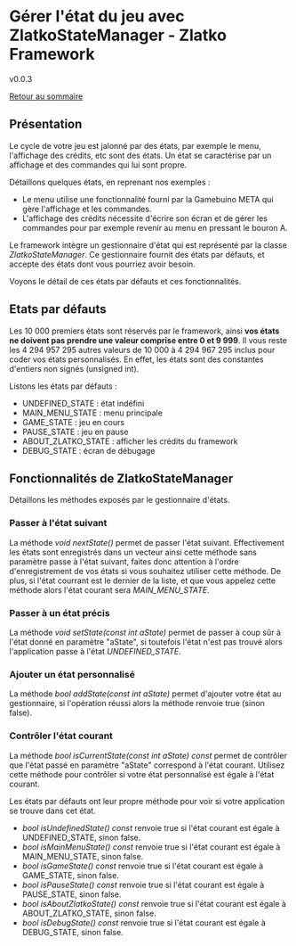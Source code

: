 
# Gérer l'état du jeu avec ZlatkoStateManager - Zlatko Framework

v0.0.3

[Retour au sommaire](../README.MD)

## Présentation

Le cycle de votre jeu est jalonné par des états, par exemple le menu, l'affichage des crédits, etc sont des états. Un état se caractérise par un affichage et des commandes qui lui sont propre.

Détaillons quelques états, en reprenant nos exemples :
* Le menu utilise une fonctionnalité fourni par la Gamebuino META qui gère l'affichage et les commandes.
* L'affichage des crédits nécessite d'écrire son écran et de gérer les commandes pour par exemple revenir au menu en pressant le bouron A.

Le framework intègre un gestionnaire d'état qui est représenté par la classe *ZlatkoStateManager*. Ce gestionnaire fournit des états par défauts, et accepte des états dont vous pourriez avoir besoin.

Voyons le détail de ces états par défauts et ces fonctionnalités.

## Etats par défauts

Les 10 000 premiers états sont réservés par le framework, ainsi **vos états ne doivent pas prendre une valeur comprise entre 0 et 9 999**. Il vous reste les 4 294 957 295 autres valeurs de 10 000 à 4 294 967 295 inclus pour coder vos états personnalisés. En effet, les états sont des constantes d'entiers non signés (unsigned int).

Listons les états par défauts :
* UNDEFINED_STATE : état indéfini
* MAIN_MENU_STATE : menu principale
* GAME_STATE : jeu en cours
* PAUSE_STATE : jeu en pause
* ABOUT_ZLATKO_STATE : afficher les crédits du framework
* DEBUG_STATE : écran de débugage

## Fonctionnalités de ZlatkoStateManager

Détaillons les méthodes exposés par le gestionnaire d'états.

### Passer à l'état suivant

La méthode *void nextState()* permet de passer l'état suivant. Effectivement les états sont enregistrés dans un vecteur ainsi cette méthode sans paramètre passe à l'état suivant, faites donc attention à l'ordre d'enregistrement de vos états si vous souhaitez utiliser cette méthode. De plus, si l'état courrant est le dernier de la liste, et que vous appelez cette méthode alors l'état courant sera *MAIN_MENU_STATE*.

### Passer à un état précis

La méthode *void setState(const int aState)* permet de passer à coup sûr à l'état donné en paramètre "aState", si toutefois l'état n'est pas trouvé alors l'application passe à l'état *UNDEFINED_STATE*.

### Ajouter un état personnalisé

La méthode *bool addState(const int aState)* permet d'ajouter votre état au gestionnaire, si l'opération réussi alors la méthode renvoie true (sinon false).

### Contrôler l'état courant

La méthode *bool isCurrentState(const int aState) const* permet de contrôler que l'état passé en paramètre "aState" correspond à l'état courant. Utilisez cette méthode pour contrôler si votre état personnalisé est égale à l'état courant.

Les états par défauts ont leur propre méthode pour voir si votre application se trouve dans cet état.

* *bool isUndefinedState() const* renvoie true si l'état courant est égale à UNDEFINED_STATE, sinon false.
* *bool isMainMenuState() const* renvoie true si l'état courant est égale à MAIN_MENU_STATE, sinon false.
* *bool isGameState() const* renvoie true si l'état courant est égale à GAME_STATE, sinon false.
* *bool isPauseState() const* renvoie true si l'état courant est égale à PAUSE_STATE, sinon false.
* *bool isAboutZlatkoState() const* renvoie true si l'état courant est égale à ABOUT_ZLATKO_STATE, sinon false.
* *bool isDebugState() const* renvoie true si l'état courant est égale à DEBUG_STATE, sinon false.
